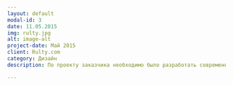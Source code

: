 ```yaml
---
layout: default
modal-id: 3
date: 11.05.2015
img: rulty.jpg
alt: image-alt
project-date: Май 2015
client: Rulty.com
category: Дизайн
description: По проекту заказчика необходимо было разработать современный, удобный дизайн для поискового портала по недвижимости.

---
```

